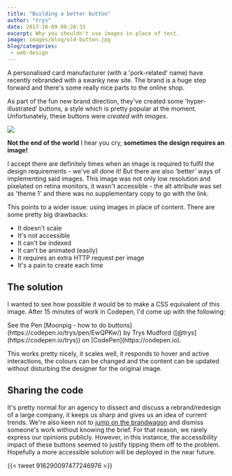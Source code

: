```yaml
---
title: "Building a better button"
author: "trys"
date: 2017-10-09 08:28:33
excerpt: Why you shouldn't use images in place of text.
image: images/blog/old-button.jpg
blog/categories: 
 - web-design
---
```


A personalised card manufacturer (with a 'pork-related' name) have recently rebranded with a swanky new site. The brand is a huge step forward and there's some really nice parts to the online shop.

As part of the fun new brand direction, they've created some 'hyper-illustrated' buttons, a style which is pretty popular at the moment. Unfortunately, these buttons were *created with images*.

![](images/blog/old-button.jpg)

__Not the end of the world__ I hear you cry, __sometimes the design requires an image!__

I accept there are definitely times when an image is required to fulfil the design requirements - we've all done it! But there are also 'better' ways of implementing said images. This image was not only low resolution and pixelated on retina monitors, it wasn't accessible - the alt attribute was set as 'theme 1' and there was no supplementary copy to go with the link.

This points to a wider issue: using images in place of content. There are some pretty big drawbacks:

- It doesn't scale
- It's not accessible
- It can't be indexed
- It can't be animated (easily)
- It requires an extra HTTP request per image
- It's a pain to create each time

## The solution

I wanted to see how possible it would be to make a CSS equivalent of this image. After 15 minutes of work in Codepen, I'd come up with the following:
<p class="codepen" data-height="400" data-theme-id="1323" data-slug-hash="EwQPKw" data-default-tab="css,result" data-user="trys" data-embed-version="2" data-pen-title="Moonpig - how to do buttons">See the Pen [Moonpig - how to do buttons](https://codepen.io/trys/pen/EwQPKw/) by Trys Mudford ([@trys](https://codepen.io/trys)) on [CodePen](https://codepen.io).</p>
<script async src="https://production-assets.codepen.io/assets/embed/ei.js"></script>

This works pretty nicely, it scales well, it responds to hover and active interactions, the colours can be changed and the content can be updated without disturbing the designer for the original image.

## Sharing the code

It's pretty normal for an agency to dissect and discuss a rebrand/redesign of a large company, it keeps us sharp and gives us an idea of current trends. We're also keen not to [jump on the brandwagon](http://www.tomango.co.uk/thinks/jumping-brandwagon-important-understand-brief-new-brand/) and dismiss someone's work without knowing the brief. For that reason, we rarely express our opinions publicly. However, in this instance, the accessibility impact of these buttons seemed to justify tipping them off to the problem. Hopefully a more accessible solution will be deployed in the near future.

{{< tweet 916290097477246976 >}}


